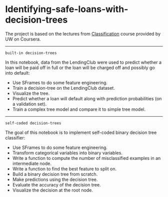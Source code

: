 # Identifying-safe-loans-with-decision-trees

The project is based on the lectures from [Classification](https://www.coursera.org/learn/ml-classification/home/welcome) course provided by UW on Coursera.

---
```built-in decision-trees```

In this notebook, data from the LendingClub were used to predict whether a loan will be paid off in full or the loan will be charged off and possibly go into default:
* Use SFrames to do some feature engineering.
* Train a decision-tree on the LendingClub dataset.
* Visualize the tree.
* Predict whether a loan will default along with prediction probabilities (on a validation set).
* Train a complex tree model and compare it to simple tree model.

---
```self-coded decision-trees```

The goal of this notebook is to implement self-coded binary decision tree classifier:
* Use SFrames to do some feature engineering.
* Transform categorical variables into binary variables.
* Write a function to compute the number of misclassified examples in an intermediate node.
* Write a function to find the best feature to split on.
* Build a binary decision tree from scratch.
* Make predictions using the decision tree.
* Evaluate the accuracy of the decision tree.
* Visualize the decision at the root node.
